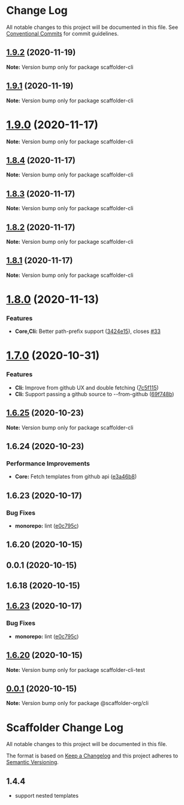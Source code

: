# Change Log

All notable changes to this project will be documented in this file.
See [Conventional Commits](https://conventionalcommits.org) for commit guidelines.

## [1.9.2](https://github.com/galElmalah/scaffolder/compare/scaffolder-cli@1.9.1...scaffolder-cli@1.9.2) (2020-11-19)

**Note:** Version bump only for package scaffolder-cli





## [1.9.1](https://github.com/galElmalah/scaffolder/compare/scaffolder-cli@1.9.0...scaffolder-cli@1.9.1) (2020-11-19)

**Note:** Version bump only for package scaffolder-cli





# [1.9.0](https://github.com/galElmalah/scaffolder/compare/scaffolder-cli@1.8.4...scaffolder-cli@1.9.0) (2020-11-17)

**Note:** Version bump only for package scaffolder-cli





## [1.8.4](https://github.com/galElmalah/scaffolder/compare/scaffolder-cli@1.8.3...scaffolder-cli@1.8.4) (2020-11-17)

**Note:** Version bump only for package scaffolder-cli





## [1.8.3](https://github.com/galElmalah/scaffolder/compare/scaffolder-cli@1.8.2...scaffolder-cli@1.8.3) (2020-11-17)

**Note:** Version bump only for package scaffolder-cli





## [1.8.2](https://github.com/galElmalah/scaffolder/compare/scaffolder-cli@1.8.1...scaffolder-cli@1.8.2) (2020-11-17)

**Note:** Version bump only for package scaffolder-cli





## [1.8.1](https://github.com/galElmalah/scaffolder/compare/scaffolder-cli@1.8.0...scaffolder-cli@1.8.1) (2020-11-17)

**Note:** Version bump only for package scaffolder-cli





# [1.8.0](https://github.com/galElmalah/scaffolder/compare/scaffolder-cli@1.7.0...scaffolder-cli@1.8.0) (2020-11-13)


### Features

* **Core,Cli:** Better path-prefix support ([3424e15](https://github.com/galElmalah/scaffolder/commit/3424e15c7ae543f63e034d6ae8567f08f95383ed)), closes [#33](https://github.com/galElmalah/scaffolder/issues/33)





# [1.7.0](https://github.com/galElmalah/scaffolder/compare/scaffolder-cli@1.6.25...scaffolder-cli@1.7.0) (2020-10-31)


### Features

* **Cli:** Improve from github UX and double fetching ([7c5f115](https://github.com/galElmalah/scaffolder/commit/7c5f1151e73cc728ac168139d93528d965ca4331))
* **Cli:** Support passing a github source to --from-github ([69f748b](https://github.com/galElmalah/scaffolder/commit/69f748b4e0750cf3589b6bc84d4840a86e626605))





## [1.6.25](https://github.com/galElmalah/scaffolder/compare/scaffolder-cli@1.6.24...scaffolder-cli@1.6.25) (2020-10-23)

**Note:** Version bump only for package scaffolder-cli





## 1.6.24 (2020-10-23)


### Performance Improvements

* **Core:** Fetch templates from github api ([e3a46b8](https://github.com/galElmalah/scaffolder/commit/e3a46b87e5674d8938b15362175eff221d884bf4))



## 1.6.23 (2020-10-17)


### Bug Fixes

* **monorepo:** lint ([e0c795c](https://github.com/galElmalah/scaffolder/commit/e0c795c5dd38fc906ee5fdeae4d28acc555329a8))



## 1.6.20 (2020-10-15)



## 0.0.1 (2020-10-15)



## 1.6.18 (2020-10-15)





## [1.6.23](https://github.com/galElmalah/scaffolder/compare/v1.6.20...v1.6.23) (2020-10-17)


### Bug Fixes

* **monorepo:** lint ([e0c795c](https://github.com/galElmalah/scaffolder/commit/e0c795c5dd38fc906ee5fdeae4d28acc555329a8))





## [1.6.20](https://github.com/galElmalah/scaffolder/compare/v0.0.1...v1.6.20) (2020-10-15)

**Note:** Version bump only for package scaffolder-cli-test





## [0.0.1](https://github.com/galElmalah/scaffolder/compare/v1.6.18...v0.0.1) (2020-10-15)

**Note:** Version bump only for package @scaffolder-org/cli





# Scaffolder Change Log

All notable changes to this project will be documented in this file.

The format is based on [Keep a Changelog](http://keepachangelog.com/) and this project adheres to [Semantic Versioning](http://semver.org/).

## 1.4.4

- support nested templates
